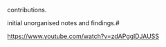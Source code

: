contributions.

initial unorganised notes and findings.#



https://www.youtube.com/watch?v=zdAPgglDJAUSS
